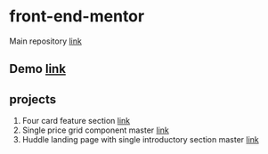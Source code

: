 # front-end-mentor
Main repository [link](https://github.com/Kphagava/Front-end-mentor)

## Demo [link](https://kphagava.github.io/Front-end-mentor/)

## projects
1. Four card feature section [link](https://kphagava.github.io/Front-end-mentor/four-cards/)
2. Single price grid component master [link](https://kphagava.github.io/Front-end-mentor/single-price-grid-component-master/)
3. Huddle landing page with single introductory section master [link](https://kphagava.github.io/Front-end-mentor/huddle-landing-page-with-single-introductory-section-master/)
